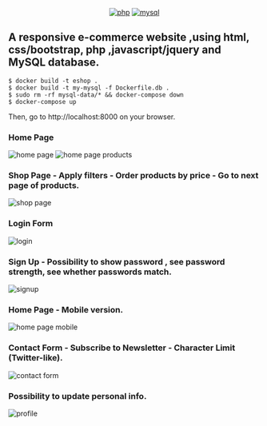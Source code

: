 <p align="center">
    <a href="https://www.php.net/"><img alt="php" src="https://img.shields.io/badge/-php-blueviolet?logo=php&labelColor=gray"></a>
    <a href="https://www.mysql.com/"><img alt="mysql" src="https://img.shields.io/badge/-MySQL-blue?logo=mysql&labelColor=gray"></a>
</p>

## A responsive e-commerce website ,using html, css/bootstrap, php ,javascript/jquery and MySQL database.

```
$ docker build -t eshop .
$ docker build -t my-mysql -f Dockerfile.db .
$ sudo rm -rf mysql-data/* && docker-compose down
$ docker-compose up
```

Then, go to http://localhost:8000 on your browser.

### Home Page

![home page](https://github.com/NefeliTav/e-shop/blob/main/images/first.png?raw=true)
![home page products](https://github.com/NefeliTav/e-shop/blob/main/images/fifth.png?raw=true)

### Shop Page - Apply filters - Order products by price - Go to next page of products.

![shop page](https://github.com/NefeliTav/e-shop/blob/main/images/second.png?raw=true)

### Login Form

![login](https://github.com/NefeliTav/e-shop/blob/main/images/seventh.png?raw=true)

### Sign Up - Possibility to show password , see password strength, see whether passwords match.

![signup](https://github.com/NefeliTav/e-shop/blob/main/images/eighth.png?raw=true)

### Home Page - Mobile version.

![home page mobile](https://github.com/NefeliTav/e-shop/blob/main/images/third.png?raw=true)

### Contact Form - Subscribe to Newsletter - Character Limit (Twitter-like).

![contact form](https://github.com/NefeliTav/e-shop/blob/main/images/fourth.png?raw=true)

### Possibility to update personal info.

![profile](https://github.com/NefeliTav/e-shop/blob/main/images/sixth.png?raw=true)
